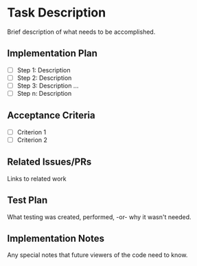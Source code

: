 # Task Description

Brief description of what needs to be accomplished.

## Implementation Plan

- [ ] Step 1: Description
- [ ] Step 2: Description
- [ ] Step 3: Description
...
- [ ] Step n: Description

## Acceptance Criteria

- [ ] Criterion 1
- [ ] Criterion 2

## Related Issues/PRs

Links to related work

## Test Plan

What testing was created, performed, -or- why it wasn't needed.

## Implementation Notes

Any special notes that future viewers of the code need to know.
